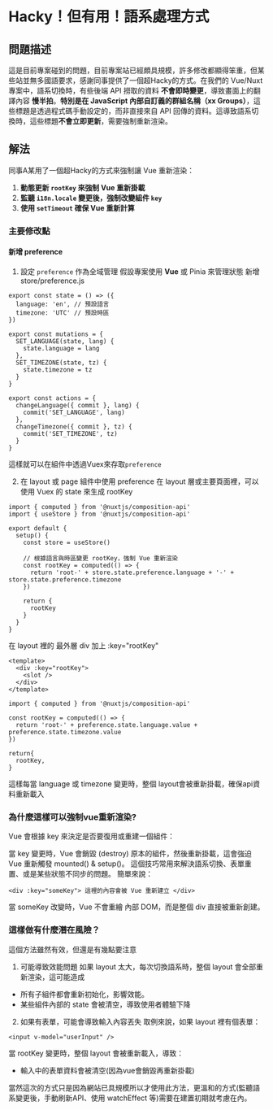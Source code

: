# Hacky！但有用！語系處理方式

##  問題描述
這是目前專案碰到的問題，目前專案站已經頗具規模，許多修改都顯得笨重，但某些站並無多國語要求，感謝同事提供了一個超Hacky的方式。在我們的 Vue/Nuxt 專案中，語系切換時，有些後端 API 撈取的資料 **不會即時變更**，導致畫面上的翻譯內容 **慢半拍**。**特別是在 JavaScript 內部自訂義的群組名稱（xx Groups）**，這些標題是透過程式碼手動設定的，而非直接來自 API 回傳的資料。這導致語系切換時，這些標題**不會立即更新**，需要強制重新渲染。

##  解法
同事A某用了一個超Hacky的方式來強制讓 Vue 重新渲染：
1. **動態更新 `rootKey` 來強制 Vue 重新掛載**
2. **監聽 `i18n.locale` 變更後，強制改變組件 `key`**
3. **使用 `setTimeout` 確保 Vue 重新計算**

### **主要修改點**

#### 新增 preference
1. 設定 `preference` 作為全域管理
假設專案使用 **Vue** 或 Pinia 來管理狀態
新增 store/preference.js
```
export const state = () => ({
  language: 'en', // 預設語言
  timezone: 'UTC' // 預設時區
})

export const mutations = {
  SET_LANGUAGE(state, lang) {
    state.language = lang
  },
  SET_TIMEZONE(state, tz) {
    state.timezone = tz
  }
}

export const actions = {
  changeLanguage({ commit }, lang) {
    commit('SET_LANGUAGE', lang)
  },
  changeTimezone({ commit }, tz) {
    commit('SET_TIMEZONE', tz)
  }
}
```
這樣就可以在組件中透過Vuex來存取`preference`

2. 在 layout 或 page 組件中使用 preference
在 layout 層或主要頁面裡，可以使用 Vuex 的 state 來生成 rootKey
```
import { computed } from '@nuxtjs/composition-api'
import { useStore } from '@nuxtjs/composition-api'

export default {
  setup() {
    const store = useStore()
    
    // 根據語言與時區變更 rootKey，強制 Vue 重新渲染
    const rootKey = computed(() => {
      return 'root-' + store.state.preference.language + '-' + store.state.preference.timezone
    })

    return {
      rootKey
    }
  }
}

```
在 layout 裡的 最外層 div 加上 :key="rootKey"
```
<template>
  <div :key="rootKey">
    <slot />
  </div>
</template>

import { computed } from '@nuxtjs/composition-api'

const rootKey = computed(() => {
  return 'root-' + preference.state.language.value + preference.state.timezone.value
})

return{
  rootKey,
}
```

這樣每當 language 或 timezone 變更時，整個 layout會被重新掛載，確保api資料重新載入

### 為什麼這樣可以強制vue重新渲染?
Vue 會根據 key 來決定是否要復用或重建一個組件：

當 key 變更時，Vue 會銷毀 (destroy) 原本的組件，然後重新掛載，這會強迫 Vue 重新觸發 mounted() & setup()。
這個技巧常用來解決語系切換、表單重置、或是某些狀態不同步的問題。
簡單來說：
```
<div :key="someKey"> 這裡的內容會被 Vue 重新建立 </div>
```
當 someKey 改變時，Vue 不會重繪 內部 DOM，而是整個 div 直接被重新創建。

### 這樣做有什麼潛在風險？
這個方法雖然有效，但還是有幾點要注意
1. 可能導致效能問題
如果 layout 太大，每次切換語系時，整個 layout 會全部重新渲染，這可能造成
- 所有子組件都會重新初始化，影響效能。
- 某些組件內部的 state 會被清空，導致使用者體驗下降

2. 如果有表單，可能會導致輸入內容丟失
取例來說，如果  layout 裡有個表單：
```
<input v-model="userInput" />

```
當 rootKey 變更時，整個 layout 會被重新載入，導致：
- 輸入中的表單資料會被清空(因為vue會銷毀再重新掛載)

當然這次的方式只是因為網站已具規模所以才使用此方法，更溫和的方式(監聽語系變更後，手動刷新API、使用 watchEffect 等)需要在建置初期就考慮在內。 
